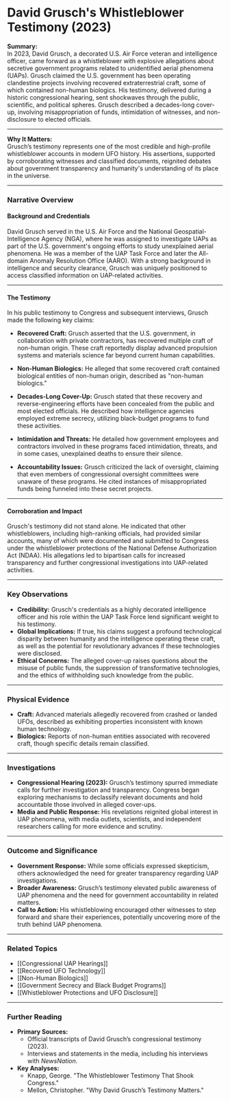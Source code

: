 # David Grusch's Whistleblower Testimony (2023)

**Summary:**  
In 2023, David Grusch, a decorated U.S. Air Force veteran and intelligence officer, came forward as a whistleblower with explosive allegations about secretive government programs related to unidentified aerial phenomena (UAPs). Grusch claimed the U.S. government has been operating clandestine projects involving recovered extraterrestrial craft, some of which contained non-human biologics. His testimony, delivered during a historic congressional hearing, sent shockwaves through the public, scientific, and political spheres. Grusch described a decades-long cover-up, involving misappropriation of funds, intimidation of witnesses, and non-disclosure to elected officials.

---

**Why It Matters:**  
Grusch’s testimony represents one of the most credible and high-profile whistleblower accounts in modern UFO history. His assertions, supported by corroborating witnesses and classified documents, reignited debates about government transparency and humanity's understanding of its place in the universe.

---

### **Narrative Overview**

#### **Background and Credentials**

David Grusch served in the U.S. Air Force and the National Geospatial-Intelligence Agency (NGA), where he was assigned to investigate UAPs as part of the U.S. government's ongoing efforts to study unexplained aerial phenomena. He was a member of the UAP Task Force and later the All-domain Anomaly Resolution Office (AARO). With a strong background in intelligence and security clearance, Grusch was uniquely positioned to access classified information on UAP-related activities.

---

#### **The Testimony**

In his public testimony to Congress and subsequent interviews, Grusch made the following key claims:

- **Recovered Craft:** Grusch asserted that the U.S. government, in collaboration with private contractors, has recovered multiple craft of non-human origin. These craft reportedly display advanced propulsion systems and materials science far beyond current human capabilities.
    
- **Non-Human Biologics:** He alleged that some recovered craft contained biological entities of non-human origin, described as "non-human biologics."
    
- **Decades-Long Cover-Up:** Grusch stated that these recovery and reverse-engineering efforts have been concealed from the public and most elected officials. He described how intelligence agencies employed extreme secrecy, utilizing black-budget programs to fund these activities.
    
- **Intimidation and Threats:** He detailed how government employees and contractors involved in these programs faced intimidation, threats, and in some cases, unexplained deaths to ensure their silence.
    
- **Accountability Issues:** Grusch criticized the lack of oversight, claiming that even members of congressional oversight committees were unaware of these programs. He cited instances of misappropriated funds being funneled into these secret projects.
    

---

#### **Corroboration and Impact**

Grusch's testimony did not stand alone. He indicated that other whistleblowers, including high-ranking officials, had provided similar accounts, many of which were documented and submitted to Congress under the whistleblower protections of the National Defense Authorization Act (NDAA). His allegations led to bipartisan calls for increased transparency and further congressional investigations into UAP-related activities.

---

### **Key Observations**

- **Credibility:** Grusch's credentials as a highly decorated intelligence officer and his role within the UAP Task Force lend significant weight to his testimony.
- **Global Implications:** If true, his claims suggest a profound technological disparity between humanity and the intelligence operating these craft, as well as the potential for revolutionary advances if these technologies were disclosed.
- **Ethical Concerns:** The alleged cover-up raises questions about the misuse of public funds, the suppression of transformative technologies, and the ethics of withholding such knowledge from the public.

---

### **Physical Evidence**

- **Craft:** Advanced materials allegedly recovered from crashed or landed UFOs, described as exhibiting properties inconsistent with known human technology.
- **Biologics:** Reports of non-human entities associated with recovered craft, though specific details remain classified.

---

### **Investigations**

- **Congressional Hearing (2023):** Grusch’s testimony spurred immediate calls for further investigation and transparency. Congress began exploring mechanisms to declassify relevant documents and hold accountable those involved in alleged cover-ups.
- **Media and Public Response:** His revelations reignited global interest in UAP phenomena, with media outlets, scientists, and independent researchers calling for more evidence and scrutiny.

---

### **Outcome and Significance**

- **Government Response:** While some officials expressed skepticism, others acknowledged the need for greater transparency regarding UAP investigations.
- **Broader Awareness:** Grusch’s testimony elevated public awareness of UAP phenomena and the need for government accountability in related matters.
- **Call to Action:** His whistleblowing encouraged other witnesses to step forward and share their experiences, potentially uncovering more of the truth behind UAP phenomena.

---

### **Related Topics**

- [[Congressional UAP Hearings]]
- [[Recovered UFO Technology]]
- [[Non-Human Biologics]]
- [[Government Secrecy and Black Budget Programs]]
- [[Whistleblower Protections and UFO Disclosure]]

---

### **Further Reading**

- **Primary Sources:**
    - Official transcripts of David Grusch’s congressional testimony (2023).
    - Interviews and statements in the media, including his interviews with _NewsNation_.
- **Key Analyses:**
    - Knapp, George. "The Whistleblower Testimony That Shook Congress."
    - Mellon, Christopher. "Why David Grusch’s Testimony Matters."

